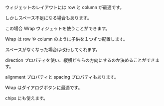 ウィジェットのレイアウトには row と column が最適です。

しかしスペース不足になる場合もあります。

この場合 Wrap ウィジェットを使うことができます。

Wrap は row や column のように子供を１つずつ配置します。

スペースがなくなった場合は改行してくれます。

direction プロパティを使い、縦横どちらの方向にするのか決めることができます。

alignment プロパティと spacing プロパティもあります。

Wrap はダイアログボタンに最適です。

chips にも使えます。
